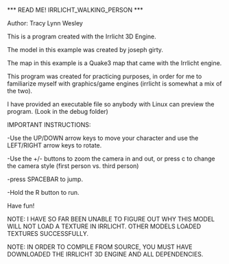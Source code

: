 *** READ ME! IRRLICHT_WALKING_PERSON ***

Author: Tracy Lynn Wesley

This is a program created with the Irrlicht 3D Engine.

The model in this example was created by joseph girty.

The map in this example is a Quake3 map that came with the Irrlicht engine.

This program was created for practicing purposes, in order for me to familiarize myself with graphics/game engines (irrlicht is somewhat a mix of the two).

I have provided an executable file so anybody with Linux can preview the program. (Look in the debug folder)

IMPORTANT INSTRUCTIONS:

-Use the UP/DOWN arrow keys to move your character and use the LEFT/RIGHT arrow keys to rotate.

-Use the +/- buttons to zoom the camera in and out, or press c to change the camera style (first person vs. third person)

-press SPACEBAR to jump.

-Hold the R button to run.

Have fun!

NOTE: I HAVE SO FAR BEEN UNABLE TO FIGURE OUT WHY THIS MODEL WILL NOT LOAD A TEXTURE IN IRRLICHT. OTHER MODELS LOADED TEXTURES SUCCESSFULLY.

NOTE: IN ORDER TO COMPILE FROM SOURCE, YOU MUST HAVE DOWNLOADED THE IRRLICHT 3D ENGINE AND ALL DEPENDENCIES.
